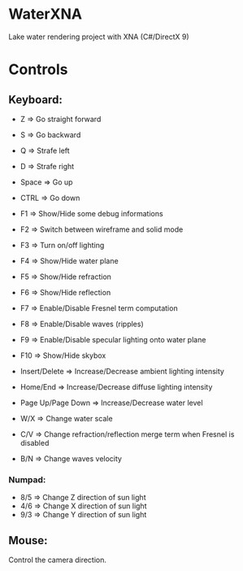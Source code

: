 WaterXNA
========

Lake water rendering project with XNA (C#/DirectX 9)

# Controls

## Keyboard:
* Z => Go straight forward
* S => Go backward
* Q => Strafe left
* D => Strafe right
* Space => Go up
* CTRL => Go down

* F1 => Show/Hide some debug informations
* F2 => Switch between wireframe and solid mode
* F3 => Turn on/off lighting
* F4 => Show/Hide water plane
* F5 => Show/Hide refraction
* F6 => Show/Hide reflection
* F7 => Enable/Disable Fresnel term computation
* F8 => Enable/Disable waves (ripples)
* F9 => Enable/Disable specular lighting onto water plane
* F10 => Show/Hide skybox

* Insert/Delete => Increase/Decrease ambient lighting intensity
* Home/End => Increase/Decrease diffuse lighting intensity
* Page Up/Page Down => Increase/Decrease water level

* W/X => Change water scale
* C/V => Change refraction/reflection merge term when Fresnel is disabled
* B/N => Change waves velocity

### Numpad:
* 8/5 => Change Z direction of sun light 
* 4/6 => Change X direction of sun light
* 9/3 => Change Y direction of sun light

## Mouse:
Control the camera direction.